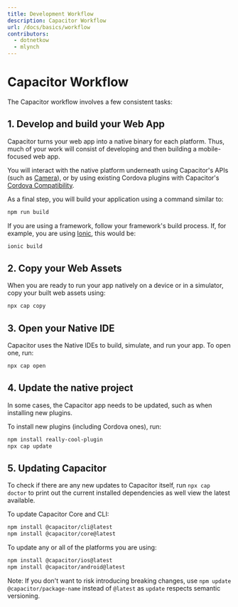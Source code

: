 ```yaml
---
title: Development Workflow 
description: Capacitor Workflow
url: /docs/basics/workflow
contributors:
  - dotnetkow
  - mlynch
---
```


# Capacitor Workflow

<p class="intro">The Capacitor workflow involves a few consistent tasks:</p>

## 1. Develop and build your Web App

Capacitor turns your web app into a native binary for each platform. Thus, much of your work will consist of developing and then building a mobile-focused web app.

You will interact with the native platform underneath using Capacitor's APIs (such as [Camera](/docs/apis/camera)), or by using existing Cordova plugins with Capacitor's [Cordova Compatibility](/docs/cordova).

As a final step, you will build your application using a command similar to:

```bash
npm run build
```

If you are using a framework, follow your framework's build process. If, for example, you are using [Ionic](https://ionicframework.com/), this would be:

```bash
ionic build
```

## 2. Copy your Web Assets

When you are ready to run your app natively on a device or in a simulator, copy your built web assets using:

```bash
npx cap copy
```

## 3. Open your Native IDE

Capacitor uses the Native IDEs to build, simulate, and run your app. To open one, run:

```bash
npx cap open
```

## 4. Update the native project

In some cases, the Capacitor app needs to be updated, such as when installing new plugins.

To install new plugins (including Cordova ones), run:

```bash
npm install really-cool-plugin
npx cap update
```

## 5. Updating Capacitor

To check if there are any new updates to Capacitor itself, run `npx cap doctor` to print out the current installed dependencies as well view the latest available.

To update Capacitor Core and CLI:

```bash
npm install @capacitor/cli@latest
npm install @capacitor/core@latest
```

To update any or all of the platforms you are using:

```bash
npm install @capacitor/ios@latest
npm install @capacitor/android@latest
```

Note: If you don't want to risk introducing breaking changes, use `npm update @capacitor/package-name` instead of `@latest` as `update` respects semantic versioning.
